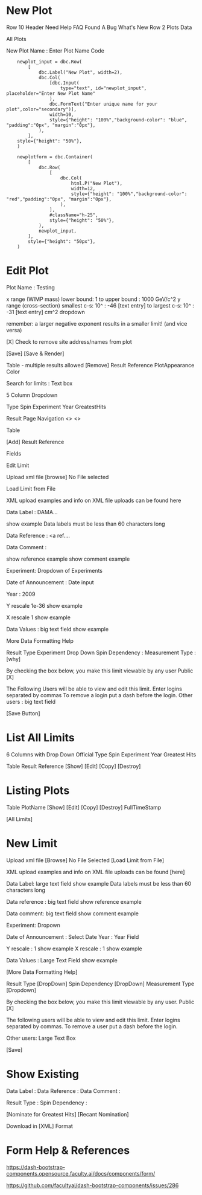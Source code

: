 
# New Plot


Row 10
    Header
    Need Help
    FAQ
    Found A Bug
    What's New
Row 2
    Plots
    Data
  
All Plots

New Plot
    Name : Enter Plot Name
Code

        newplot_input = dbc.Row(
            [
                dbc.Label("New Plot", width=2),
                dbc.Col(
                    [dbc.Input(
                        type="text", id="newplot_input", placeholder="Enter New Plot Name"
                    ),
                    dbc.FormText("Enter unique name for your plot",color="secondary")],
                    width=10,
                    style={"height": "100%","background-color": "blue", "padding":"0px", "margin":"0px"},
                ),
            ],
        style={"height": "50%"},
        )
        
        newplotform = dbc.Container(
            [
                dbc.Row(
                    [
                        dbc.Col(
                            html.P("New Plot"),
                            width=12,
                            style={"height": "100%","background-color": "red","padding":"0px", "margin":"0px"},
                        ),
                    ],
                    #className="h-25",
                    style={"height": "50%"},
                ),
                newplot_input,
            ],
            style={"height": "50px"},
        )

# Edit Plot

Plot Name : Testing

x range (WIMP mass)  lower bound: 1  to upper bound : 1000 GeV/c^2
y range (cross-section) smallest c-s: 10^ : -46 [text entry] to largest c-s: 10^ : -31 [text entry] cm^2 dropdown

remember: a larger negative exponent results in a smaller limit! (and vice versa)

[X] Check to remove site address/names from plot

[Save] [Save & Render]

Table - multiple results allowed
[Remove] Result Reference PlotAppearance Color

Search for limits : Text box

5 Column Dropdown

Type Spin Experiment Year GreatestHits

Result Page Navigation <<Previous>> <<Next>>

Table

[Add] Result Reference

Fields

  Edit Limit

  Upload xml file [browse] No File selected

  Load Limit from File

  XML upload examples and info on XML file uploads can be found here

  Data Label : DAMA...

  show example
  Data labels must be less than 60 characters long

  Data Reference : <a ref....

  Data Comment : 

  show reference example
  show comment example

  Experiment: Dropdown of Experiments

  Date of Announcement : Date input

  Year : 2009

  Y rescale 1e-36
  show example

  X rescale 1
  show example
  
  Data Values : big text field
  show example

  More Data Formatting Help

  Result Type Experiment Drop Down
  Spin Dependency :
  Measurement Type :
  [why]

  By checking the box below, you make this limit viewable by any user
  Public [X]

  The Following Users will be able to view and edit this limit.
  Enter logins separated by commas
  To remove a login put a dash before the login.
  Other users : big text field

  [Save Button]

# List All Limits

6 Columns with Drop Down
Official Type Spin Experiment Year Greatest Hits

Table
Result Reference [Show] [Edit] [Copy] [Destroy]

# Listing Plots

  Table
  PlotName [Show] [Edit] [Copy] [Destroy] FullTimeStamp

[All Limits]

# New Limit

Upload xml file [Browse] No File Selected
[Load Limit from File]

XML upload examples and info on XML file uploads can be found [here]

Data Label: large text field
show example
Data labels must be less than 60 characters long

Data reference : big text field
show reference example

Data comment: big text field
show comment example

Experiment: Dropown

Date of Announcement : Select Date
Year : Year Field

Y rescale : 1
show example
X rescale : 1
show example

Data Values : Large Text Field
show example

[More Data Formatting Help]

Result Type [DropDown]
Spin Dependency [DropDown]
Measurement Type [Dropdown]

By checking the box below, you make this limit viewable by any user.
Public [X]

The following users will be able to view and edit this limit.
Enter logins separated by commas.
To remove a user put a dash before the login.

Other users: Large Text Box

[Save]

# Show Existing

Data Label : 
Data Reference :
Data Comment :

Result Type :
Spin Dependency :

[Nominate for Greatest Hits] [Recant Nomination]

Download in [XML] Format
                      
# Form Help & References                      

https://dash-bootstrap-components.opensource.faculty.ai/docs/components/form/

https://github.com/facultyai/dash-bootstrap-components/issues/286

